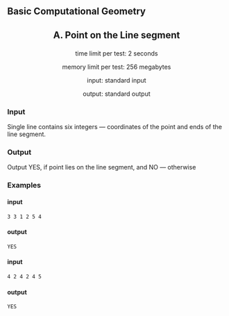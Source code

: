 ## Basic Computational Geometry


## <p align = "center">A. Point on the Line segment </p>

<div align = "center"> time limit per test: 2 seconds

memory limit per test: 256 megabytes

input: standard input

output: standard output

</div>

### Input
Single line contains six integers — coordinates of the point and ends of the line segment.

### Output
Output YES, if point lies on the line segment, and NO — otherwise

### Examples

#### input

```3 3 1 2 5 4```

#### output

``` YES ``` 


#### input

```
4 2 4 2 4 5
```

#### output

``` 
YES 
```
